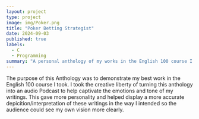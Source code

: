 ```yaml
---
layout: project
type: project
image: img/Poker.png
title: "Poker Betting Strategist"
date: 2024-09-03
published: true
labels:
  - C
  - Programming
summary: "A personal anthology of my works in the English 100 course I took at UH Manoa, and how it evolved and refined my writing."
---
```


The purpose of this Anthology was to demonstrate my best work in the English 100 course I took. I took the creative liberty of turning this anthology into an audio Podcast to help captivate the emotions and tone of my writings. This gave more personality and helped display a more accurate depicition/interpretation of these writings in the way I intended so the audience could see my own vision more clearly.
